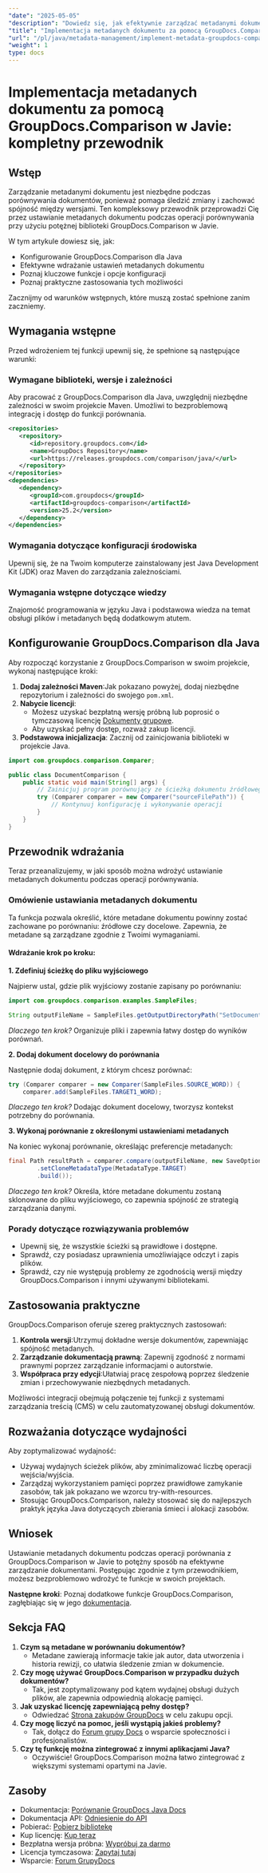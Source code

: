 ```yaml
---
"date": "2025-05-05"
"description": "Dowiedz się, jak efektywnie zarządzać metadanymi dokumentów za pomocą GroupDocs.Comparison w Javie. Ten przewodnik obejmuje konfigurację, ustawienia i praktyczne zastosowania dla lepszego zarządzania dokumentami."
"title": "Implementacja metadanych dokumentu za pomocą GroupDocs.Comparison w Javie — kompletny przewodnik"
"url": "/pl/java/metadata-management/implement-metadata-groupdocs-comparison-java-guide/"
"weight": 1
type: docs
---
```

# Implementacja metadanych dokumentu za pomocą GroupDocs.Comparison w Javie: kompletny przewodnik

## Wstęp

Zarządzanie metadanymi dokumentu jest niezbędne podczas porównywania dokumentów, ponieważ pomaga śledzić zmiany i zachować spójność między wersjami. Ten kompleksowy przewodnik przeprowadzi Cię przez ustawianie metadanych dokumentu podczas operacji porównywania przy użyciu potężnej biblioteki GroupDocs.Comparison w Javie.

W tym artykule dowiesz się, jak:
- Konfigurowanie GroupDocs.Comparison dla Java
- Efektywne wdrażanie ustawień metadanych dokumentu
- Poznaj kluczowe funkcje i opcje konfiguracji
- Poznaj praktyczne zastosowania tych możliwości

Zacznijmy od warunków wstępnych, które muszą zostać spełnione zanim zaczniemy.

## Wymagania wstępne

Przed wdrożeniem tej funkcji upewnij się, że spełnione są następujące warunki:

### Wymagane biblioteki, wersje i zależności

Aby pracować z GroupDocs.Comparison dla Java, uwzględnij niezbędne zależności w swoim projekcie Maven. Umożliwi to bezproblemową integrację i dostęp do funkcji porównania.

```xml
<repositories>
   <repository>
      <id>repository.groupdocs.com</id>
      <name>GroupDocs Repository</name>
      <url>https://releases.groupdocs.com/comparison/java/</url>
   </repository>
</repositories>
<dependencies>
   <dependency>
      <groupId>com.groupdocs</groupId>
      <artifactId>groupdocs-comparison</artifactId>
      <version>25.2</version>
   </dependency>
</dependencies>
```

### Wymagania dotyczące konfiguracji środowiska

Upewnij się, że na Twoim komputerze zainstalowany jest Java Development Kit (JDK) oraz Maven do zarządzania zależnościami.

### Wymagania wstępne dotyczące wiedzy

Znajomość programowania w języku Java i podstawowa wiedza na temat obsługi plików i metadanych będą dodatkowym atutem.

## Konfigurowanie GroupDocs.Comparison dla Java

Aby rozpocząć korzystanie z GroupDocs.Comparison w swoim projekcie, wykonaj następujące kroki:

1. **Dodaj zależności Maven**:Jak pokazano powyżej, dodaj niezbędne repozytorium i zależności do swojego `pom.xml`.
2. **Nabycie licencji**:
   - Możesz uzyskać bezpłatną wersję próbną lub poprosić o tymczasową licencję [Dokumenty grupowe](https://purchase.groupdocs.com/temporary-license/).
   - Aby uzyskać pełny dostęp, rozważ zakup licencji.
3. **Podstawowa inicjalizacja**: Zacznij od zainicjowania biblioteki w projekcie Java.

```java
import com.groupdocs.comparison.Comparer;

public class DocumentComparison {
    public static void main(String[] args) {
        // Zainicjuj program porównujący ze ścieżką dokumentu źródłowego
        try (Comparer comparer = new Comparer("sourceFilePath")) {
            // Kontynuuj konfigurację i wykonywanie operacji
        }
    }
}
```

## Przewodnik wdrażania

Teraz przeanalizujemy, w jaki sposób można wdrożyć ustawianie metadanych dokumentu podczas operacji porównywania.

### Omówienie ustawiania metadanych dokumentu

Ta funkcja pozwala określić, które metadane dokumentu powinny zostać zachowane po porównaniu: źródłowe czy docelowe. Zapewnia, że metadane są zarządzane zgodnie z Twoimi wymaganiami.

#### Wdrażanie krok po kroku:

**1. Zdefiniuj ścieżkę do pliku wyjściowego**

Najpierw ustal, gdzie plik wyjściowy zostanie zapisany po porównaniu:

```java
import com.groupdocs.comparison.examples.SampleFiles;

String outputFileName = SampleFiles.getOutputDirectoryPath("SetDocumentMetadataTarget");
```

*Dlaczego ten krok?* Organizuje pliki i zapewnia łatwy dostęp do wyników porównań.

**2. Dodaj dokument docelowy do porównania**

Następnie dodaj dokument, z którym chcesz porównać:

```java
try (Comparer comparer = new Comparer(SampleFiles.SOURCE_WORD)) {
    comparer.add(SampleFiles.TARGET1_WORD);
```

*Dlaczego ten krok?* Dodając dokument docelowy, tworzysz kontekst potrzebny do porównania.

**3. Wykonaj porównanie z określonymi ustawieniami metadanych**

Na koniec wykonaj porównanie, określając preferencje metadanych:

```java
final Path resultPath = comparer.compare(outputFileName, new SaveOptions.Builder()
        .setCloneMetadataType(MetadataType.TARGET)
        .build());
```

*Dlaczego ten krok?* Określa, które metadane dokumentu zostaną sklonowane do pliku wyjściowego, co zapewnia spójność ze strategią zarządzania danymi.

### Porady dotyczące rozwiązywania problemów

- Upewnij się, że wszystkie ścieżki są prawidłowe i dostępne.
- Sprawdź, czy posiadasz uprawnienia umożliwiające odczyt i zapis plików.
- Sprawdź, czy nie występują problemy ze zgodnością wersji między GroupDocs.Comparison i innymi używanymi bibliotekami.

## Zastosowania praktyczne

GroupDocs.Comparison oferuje szereg praktycznych zastosowań:

1. **Kontrola wersji**:Utrzymuj dokładne wersje dokumentów, zapewniając spójność metadanych.
2. **Zarządzanie dokumentacją prawną**: Zapewnij zgodność z normami prawnymi poprzez zarządzanie informacjami o autorstwie.
3. **Współpraca przy edycji**:Ułatwiaj pracę zespołową poprzez śledzenie zmian i przechowywanie niezbędnych metadanych.

Możliwości integracji obejmują połączenie tej funkcji z systemami zarządzania treścią (CMS) w celu zautomatyzowanej obsługi dokumentów.

## Rozważania dotyczące wydajności

Aby zoptymalizować wydajność:
- Używaj wydajnych ścieżek plików, aby zminimalizować liczbę operacji wejścia/wyjścia.
- Zarządzaj wykorzystaniem pamięci poprzez prawidłowe zamykanie zasobów, tak jak pokazano we wzorcu try-with-resources.
- Stosując GroupDocs.Comparison, należy stosować się do najlepszych praktyk języka Java dotyczących zbierania śmieci i alokacji zasobów.

## Wniosek

Ustawianie metadanych dokumentu podczas operacji porównania z GroupDocs.Comparison w Javie to potężny sposób na efektywne zarządzanie dokumentami. Postępując zgodnie z tym przewodnikiem, możesz bezproblemowo wdrożyć te funkcje w swoich projektach.

**Następne kroki**: Poznaj dodatkowe funkcje GroupDocs.Comparison, zagłębiając się w jego [dokumentacja](https://docs.groupdocs.com/comparison/java/).

## Sekcja FAQ

1. **Czym są metadane w porównaniu dokumentów?**
   - Metadane zawierają informacje takie jak autor, data utworzenia i historia rewizji, co ułatwia śledzenie zmian w dokumencie.
2. **Czy mogę używać GroupDocs.Comparison w przypadku dużych dokumentów?**
   - Tak, jest zoptymalizowany pod kątem wydajnej obsługi dużych plików, ale zapewnia odpowiednią alokację pamięci.
3. **Jak uzyskać licencję zapewniającą pełny dostęp?**
   - Odwiedzać [Strona zakupów GroupDocs](https://purchase.groupdocs.com/buy) w celu zakupu opcji.
4. **Czy mogę liczyć na pomoc, jeśli wystąpią jakieś problemy?**
   - Tak, dołącz do [Forum grupy Docs](https://forum.groupdocs.com/c/comparison) o wsparcie społeczności i profesjonalistów.
5. **Czy tę funkcję można zintegrować z innymi aplikacjami Java?**
   - Oczywiście! GroupDocs.Comparison można łatwo zintegrować z większymi systemami opartymi na Javie.

## Zasoby

- Dokumentacja: [Porównanie GroupDocs Java Docs](https://docs.groupdocs.com/comparison/java/)
- Dokumentacja API: [Odniesienie do API](https://reference.groupdocs.com/comparison/java/)
- Pobierać: [Pobierz bibliotekę](https://releases.groupdocs.com/comparison/java/)
- Kup licencję: [Kup teraz](https://purchase.groupdocs.com/buy)
- Bezpłatna wersja próbna: [Wypróbuj za darmo](https://releases.groupdocs.com/comparison/java/)
- Licencja tymczasowa: [Zapytaj tutaj](https://purchase.groupdocs.com/temporary-license/)
- Wsparcie: [Forum GrupyDocs](https://forum.groupdocs.com/c/comparison)